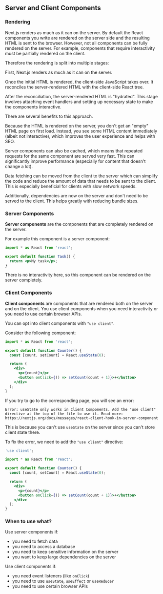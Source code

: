 ## Server and Client Components

### Rendering

Next.js renders as much as it can on the server.
By default the React components you write are rendered on the server side and the resulting HTML is sent to the browser.
However, not all components can be fully rendered on the server.
For example, components that require interactivity must be partially rendered on the client.

Therefore the rendering is split into multiple stages:

First, Next.js renders as much as it can on the server.

Once the initial HTML is rendered, the client-side JavaScript takes over.
It reconciles the server-rendered HTML with the client-side React tree.

After the reconciliation, the server-rendered HTML is "hydrated".
This stage involves attaching event handlers and setting up necessary state to make the components interactive.

There are several benefits to this approach.

Because the HTML is rendered on the server, you don't get an "empty" HTML page on first load.
Instead, you see some HTML content immediately (albeit not interactive), which improves the user experience and helps with SEO.

Server components can also be cached, which means that repeated requests for the same component are served very fast.
This can significantly improve performance (especially for content that doesn't change a lot).

Data fetching can be moved from the client to the server which can simplify the code and reduce the amount of data that needs to be sent to the client.
This is especially beneficial for clients with slow network speeds.

Additionally, dependencies are now on the server and don't need to be served to the client.
This helps greatly with reducing bundle sizes.

### Server Components

**Server components** are the components that are completely rendered on the server.

For example this component is a server component:

```jsx
import * as React from 'react';

export default function Task() {
  return <p>My task</p>;
}
```

There is no interactivity here, so this component can be rendered on the server completely.

### Client Components

**Client components** are components that are rendered both on the server and on the client.
You use client components when you need interactivity or you need to use certain browser APIs.

You can opt into client components with `"use client"`.

Consider the following component:

```jsx
import * as React from 'react';

export default function Counter() {
  const [count, setCount] = React.useState(0);

  return (
    <div>
      <p>{count}</p>
      <button onClick={() => setCount(count + 1)}>+</button>
    </div>
  );
}
```

If you try to go to the corresponding page, you will see an error:

```
Error: useState only works in Client Components. Add the "use client" directive at the top of the file to use it. Read more: https://nextjs.org/docs/messages/react-client-hook-in-server-component
```

This is because you can't use `useState` on the server since you can't store client state there.

To fix the error, we need to add the `"use client"` directive:

```jsx
'use client';

import * as React from 'react';

export default function Counter() {
  const [count, setCount] = React.useState(0);

  return (
    <div>
      <p>{count}</p>
      <button onClick={() => setCount(count + 1)}>+</button>
    </div>
  );
}
```

### When to use what?

Use server components if:

- you need to fetch data
- you need to access a database
- you need to keep sensitive information on the server
- you want to keep large dependencies on the server

Use client components if:

- you need event listeners (like `onClick`)
- you need to use `useState`, `useEffect` or `useReducer`
- you need to use certain browser APIs
